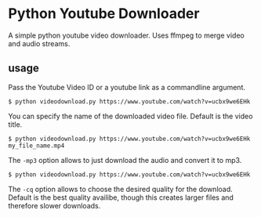 # Python Youtube Downloader

A simple python youtube video downloader.
Uses ffmpeg to merge video and audio streams.

## usage

Pass the Youtube Video ID or a youtube link as a commandline argument. 
```
$ python videodownload.py https://www.youtube.com/watch?v=ucbx9we6EHk 
```
You can specify the name of the downloaded video file. Default is the video title.
```
$ python videodownload.py https://www.youtube.com/watch?v=ucbx9we6EHk my_file_name.mp4
```
The `-mp3` option allows to just download the audio and convert it to mp3.
```
$ python videodownload.py https://www.youtube.com/watch?v=ucbx9we6EHk 
```
The `-cq` option allows to choose the desired quality for the download. Default is the best quality availibe, though this creates larger files and therefore slower downloads.
